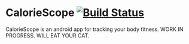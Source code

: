 # CalorieScope [![Build Status](https://travis-ci.org/kvsjxd/CalorieScope.svg?branch=master)](https://travis-ci.org/kvsjxd/CalorieScope)
CalorieScope is an android app for tracking your body fitness.
WORK IN PROGRESS. WILL EAT YOUR CAT.
